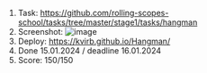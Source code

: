1. Task: https://github.com/rolling-scopes-school/tasks/tree/master/stage1/tasks/hangman
2. Screenshot:
![image](https://github.com/KVirB/Hangman/assets/58948378/8c58ebd0-0116-4db4-996e-16d0c9f0030d)
3. Deploy: https://kvirb.github.io/Hangman/
4. Done 15.01.2024 / deadline 16.01.2024
5. Score: 150/150
